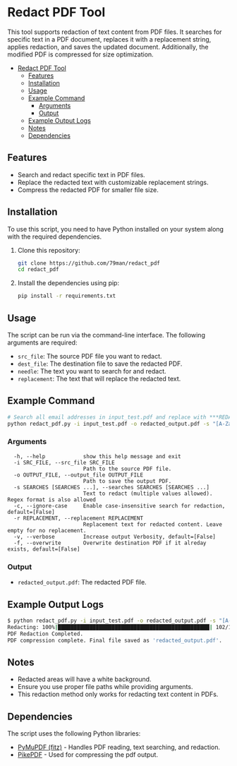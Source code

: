 # Redact PDF Tool

This tool supports redaction of text content from PDF files. It searches for specific text in a PDF document, replaces it with a replacement string, applies redaction, and saves the updated document. Additionally, the modified PDF is compressed for size optimization.

- [Redact PDF Tool](#redact-pdf-tool)
  - [Features](#features)
  - [Installation](#installation)
  - [Usage](#usage)
  - [Example Command](#example-command)
    - [Arguments](#arguments)
    - [Output](#output)
  - [Example Output Logs](#example-output-logs)
  - [Notes](#notes)
  - [Dependencies](#dependencies)


## Features
- Search and redact specific text in PDF files.
- Replace the redacted text with customizable replacement strings.
- Compress the redacted PDF for smaller file size.

## Installation
To use this script, you need to have Python installed on your system along with the required dependencies.

1. Clone this repository:
   ```bash
   git clone https://github.com/79man/redact_pdf
   cd redact_pdf
   ```
2. Install the dependencies using pip:
    ```bash
    pip install -r requirements.txt
    ```

## Usage
The script can be run via the command-line interface. The following arguments are required:
- `src_file`: The source PDF file you want to redact.
- `dest_file`: The destination file to save the redacted PDF.
- `needle`: The text you want to search for and redact.
- `replacement`: The text that will replace the redacted text.

## Example Command
```bash
# Search all email addresses in input_test.pdf and replace with ***REDACTED***
python redact_pdf.py -i input_test.pdf -o redacted_output.pdf -s "[A-Za-z0-9._%+-]+@[A-Za-z0-9.-]+\.[A-Z|a-z]{2,}" -v -f
```

### Arguments
```
  -h, --help            show this help message and exit
  -i SRC_FILE, --src_file SRC_FILE
                        Path to the source PDF file.
  -o OUTPUT_FILE, --output_file OUTPUT_FILE
                        Path to save the output PDF.
  -s SEARCHES [SEARCHES ...], --searches SEARCHES [SEARCHES ...]
                        Text to redact (multiple values allowed). Regex format is also allowed
  -c, --ignore-case     Enable case-insensitive search for redaction, default=[False]
  -r REPLACEMENT, --replacement REPLACEMENT
                        Replacement text for redacted content. Leave empty for no replacement.
  -v, --verbose         Increase output Verbosity, default=[False]
  -f, --overwrite       Overwrite destination PDF if it alreday exists, default=[False]
```

### Output
- `redacted_output.pdf`: The redacted PDF file.

## Example Output Logs
```bash
$ python redact_pdf.py -i input_test.pdf -o redacted_output.pdf -s "[A-Za-z0-9._%+-]+@[A-Za-z0-9.-]+\.[A-Z|a-z]{2,}" -v -f
Redacting: 100%|████████████████████████████████████████████████| 102/102 [00:01<00:00, 70.50page/s]
PDF Redaction Completed.
PDF compression complete. Final file saved as 'redacted_output.pdf'.
```

## Notes
- Redacted areas will have a white background.
- Ensure you use proper file paths while providing arguments.
- This redaction method only works for redacting text content in PDFs.

## Dependencies
The script uses the following Python libraries:

- [PyMuPDF (fitz)](https://pymupdf.readthedocs.io/en/latest/) - Handles PDF reading, text searching, and redaction.
- [PikePDF](https://pikepdf.readthedocs.io/en/latest/) - Used for compressing the pdf output.

